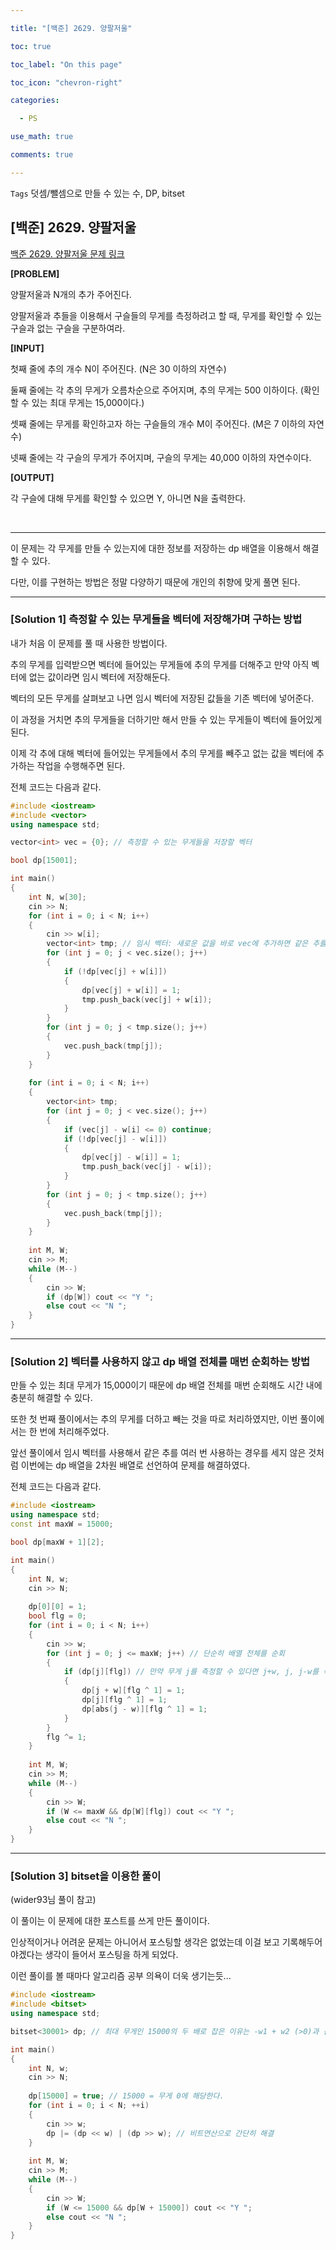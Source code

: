 ```yaml
---

title: "[백준] 2629. 양팔저울"

toc: true

toc_label: "On this page"

toc_icon: "chevron-right"

categories:

  - PS

use_math: true

comments: true

---
```


`Tags` 덧셈/뺄셈으로 만들 수 있는 수, DP, bitset

## [백준] 2629. 양팔저울

[백준 2629. 양팔저울 문제 링크](https://www.acmicpc.net/problem/2629)

**[PROBLEM]**

양팔저울과 N개의 추가 주어진다.

양팔저울과 추들을 이용해서 구슬들의 무게를 측정하려고 할 때, 무게를 확인할 수 있는 구슬과 없는 구슬을 구분하여라.

**[INPUT]**

첫째 줄에 추의 개수 N이 주어진다. (N은 30 이하의 자연수)

둘째 줄에는 각 추의 무게가 오름차순으로 주어지며, 추의 무게는 500 이하이다. (확인할 수 있는 최대 무게는 15,000이다.)

셋째 줄에는 무게를 확인하고자 하는 구슬들의 개수 M이 주어진다. (M은 7 이하의 자연수)

넷째 줄에는 각 구슬의 무게가 주어지며, 구슬의 무게는 40,000 이하의 자연수이다.

**[OUTPUT]**

각 구슬에 대해 무게를 확인할 수 있으면 Y, 아니면 N을 출력한다.

<br/>

---

이 문제는 각 무게를 만들 수 있는지에 대한 정보를 저장하는 dp 배열을 이용해서 해결할 수 있다.

다만, 이를 구현하는 방법은 정말 다양하기 때문에 개인의 취향에 맞게 풀면 된다.

---

### [Solution 1] 측정할 수 있는 무게들을 벡터에 저장해가며 구하는 방법

내가 처음 이 문제를 풀 때 사용한 방법이다.

추의 무게를 입력받으면 벡터에 들어있는 무게들에 추의 무게를 더해주고 만약 아직 벡터에 없는 값이라면 임시 벡터에 저장해둔다.

벡터의 모든 무게를 살펴보고 나면 임시 벡터에 저장된 값들을 기존 벡터에 넣어준다.

이 과정을 거치면 추의 무게들을 더하기만 해서 만들 수 있는 무게들이 벡터에 들어있게 된다.

이제 각 추에 대해 벡터에 들어있는 무게들에서 추의 무게를 빼주고 없는 값을 벡터에 추가하는 작업을 수행해주면 된다.

전체 코드는 다음과 같다.

```cpp
#include <iostream>
#include <vector>
using namespace std;

vector<int> vec = {0}; // 측정할 수 있는 무게들을 저장할 벡터

bool dp[15001];

int main()
{
    int N, w[30];
    cin >> N;
    for (int i = 0; i < N; i++)
    {
        cin >> w[i];
        vector<int> tmp; // 임시 벡터: 새로운 값을 바로 vec에 추가하면 같은 추를 여러 번 사용하는 경우가 생기게 된다.
        for (int j = 0; j < vec.size(); j++)
        {
            if (!dp[vec[j] + w[i]])
            {
                dp[vec[j] + w[i]] = 1;
                tmp.push_back(vec[j] + w[i]);
            }
        }
        for (int j = 0; j < tmp.size(); j++)
        {
            vec.push_back(tmp[j]);
        }
    }
    
    for (int i = 0; i < N; i++)
    {
        vector<int> tmp;
        for (int j = 0; j < vec.size(); j++)
        {
            if (vec[j] - w[i] <= 0) continue;
            if (!dp[vec[j] - w[i]])
            {
                dp[vec[j] - w[i]] = 1;
                tmp.push_back(vec[j] - w[i]);
            }
        }
        for (int j = 0; j < tmp.size(); j++)
        {
            vec.push_back(tmp[j]);
        }
    }
    
    int M, W;
    cin >> M;
    while (M--)
    {
        cin >> W;
        if (dp[W]) cout << "Y ";
        else cout << "N ";
    }
}
```

---

### [Solution 2] 벡터를 사용하지 않고 dp 배열 전체를 매번 순회하는 방법

만들 수 있는 최대 무게가 15,000이기 때문에 dp 배열 전체를 매번 순회해도 시간 내에 충분히 해결할 수 있다.

또한 첫 번째 풀이에서는 추의 무게를 더하고 빼는 것을 따로 처리하였지만, 이번 풀이에서는 한 번에 처리해주었다.

앞선 풀이에서 임시 벡터를 사용해서 같은 추를 여러 번 사용하는 경우를 세지 않은 것처럼 이번에는 dp 배열을 2차원 배열로 선언하여 문제를 해결하였다.

전체 코드는 다음과 같다.

```cpp
#include <iostream>
using namespace std;
const int maxW = 15000;

bool dp[maxW + 1][2];

int main()
{
    int N, w;
    cin >> N;
    
    dp[0][0] = 1;
    bool flg = 0;
    for (int i = 0; i < N; i++)
    {
        cin >> w;
        for (int j = 0; j <= maxW; j++) // 단순히 배열 전체를 순회
        {
            if (dp[j][flg]) // 만약 무게 j를 측정할 수 있다면 j+w, j, j-w를 측정할 수 있다.
            {
                dp[j + w][flg ^ 1] = 1;
                dp[j][flg ^ 1] = 1;
                dp[abs(j - w)][flg ^ 1] = 1;
            }
        }
        flg ^= 1;
    }
    
    int M, W;
    cin >> M;
    while (M--)
    {
        cin >> W;
        if (W <= maxW && dp[W][flg]) cout << "Y ";
        else cout << "N ";
    }
}
```

---

### [Solution 3] bitset을 이용한 풀이

(wider93님 풀이 참고)

이 풀이는 이 문제에 대한 포스트를 쓰게 만든 풀이이다.

인상적이거나 어려운 문제는 아니어서 포스팅할 생각은 없었는데 이걸 보고 기록해두어야겠다는 생각이 들어서 포스팅을 하게 되었다.

이런 풀이를 볼 때마다 알고리즘 공부 의욕이 더욱 생기는듯...

```cpp
#include <iostream>
#include <bitset>
using namespace std;

bitset<30001> dp; // 최대 무게인 15000의 두 배로 잡은 이유는 -w1 + w2 (>0)과 같은 무게를 처리해주기 위함이다.

int main()
{
    int N, w;
    cin >> N;
    
    dp[15000] = true; // 15000 = 무게 0에 해당한다.
    for (int i = 0; i < N; ++i)
    {
        cin >> w;
        dp |= (dp << w) | (dp >> w); // 비트연산으로 간단히 해결
    }
    
    int M, W;
    cin >> M;
    while (M--)
    {
        cin >> W;
        if (W <= 15000 && dp[W + 15000]) cout << "Y ";
        else cout << "N ";
    }
}
```














